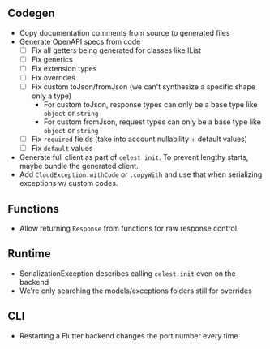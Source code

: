## Codegen

- Copy documentation comments from source to generated files
- Generate OpenAPI specs from code
    - [ ] Fix all getters being generated for classes like IList
    - [ ] Fix generics
    - [ ] Fix extension types
    - [ ] Fix overrides
    - [ ] Fix custom toJson/fromJson (we can't synthesize a specific shape only a type)
        - For custom toJson, response types can only be a base type like `object` or `string`
        - For custom fromJson, request types can only be a base type like `object` or `string`
    - [ ] Fix `required` fields (take into account nullability + default values)
    - [ ] Fix `default` values
- Generate full client as part of `celest init`. To prevent lengthy starts, maybe bundle the generated client.
- Add `CloudException.withCode` or `.copyWith` and use that when serializing exceptions w/ custom codes.

## Functions

- Allow returning `Response` from functions for raw response control.

## Runtime

- SerializationException describes calling `celest.init` even on the backend
- We're only searching the models/exceptions folders still for overrides

## CLI

- Restarting a Flutter backend changes the port number every time
